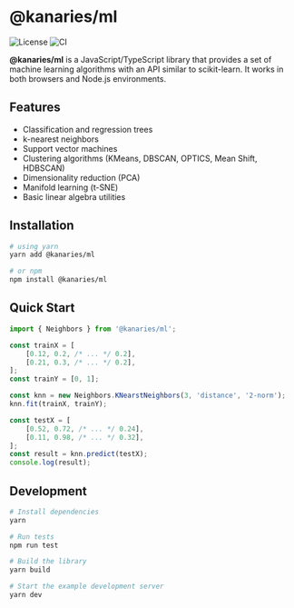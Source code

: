 # @kanaries/ml

![License](https://img.shields.io/github/license/kanaries/ml?color=%23FF7575)
![CI](https://github.com/kanaries/ml/actions/workflows/ci.yml/badge.svg)

**@kanaries/ml** is a JavaScript/TypeScript library that provides a set of machine learning algorithms with an API similar to scikit-learn. It works in both browsers and Node.js environments.

## Features

- Classification and regression trees
- k-nearest neighbors
- Support vector machines
- Clustering algorithms (KMeans, DBSCAN, OPTICS, Mean Shift, HDBSCAN)
- Dimensionality reduction (PCA)
- Manifold learning (t-SNE)
- Basic linear algebra utilities

## Installation

```sh
# using yarn
yarn add @kanaries/ml

# or npm
npm install @kanaries/ml
```

## Quick Start

```js
import { Neighbors } from '@kanaries/ml';

const trainX = [
    [0.12, 0.2, /* ... */ 0.2],
    [0.21, 0.3, /* ... */ 0.2],
];
const trainY = [0, 1];

const knn = new Neighbors.KNearstNeighbors(3, 'distance', '2-norm');
knn.fit(trainX, trainY);

const testX = [
    [0.52, 0.72, /* ... */ 0.24],
    [0.11, 0.98, /* ... */ 0.32],
];
const result = knn.predict(testX);
console.log(result);
```

## Development

```sh
# Install dependencies
yarn

# Run tests
npm run test

# Build the library
yarn build

# Start the example development server
yarn dev
```


